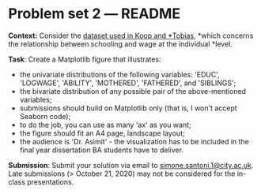 # Problem set 2 ― README

**Context:** Consider the [dataset used in Koop and
*Tobias](https://github.com/simoneSantoni/data-viz-smm635/tree/master/data/koopAndTobias),
*which concerns the relationship between schooling and wage at the individual
*level.

**Task**: Create a Matplotlib figure that illustrates:

-   the univariate distributions of the following variables: 'EDUC', 'LOGWAGE', 'ABILITY', 'MOTHERED', 'FATHERED', and 'SIBLINGS';
-   the bivariate distribution of any possible pair of the above-mentioned variables;
-   submissions should build on Matplotlib only (that is, I won't accept Seaborn code);
-   to do the job, you can use as many 'ax' as you want;
-   the figure should fit an A4 page, landscape layout;
-   the audience is 'Dr. Asimit' - the visualization has to be included in the final year dissertation BA students have to deliver.

**Submission**: Submit your solution via email to simone.santoni.1@city.ac.uk.
Late submissions (> October 21, 2020) may not be considered for the in-class
presentations.
